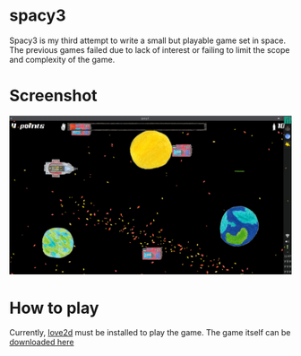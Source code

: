 # spacy3
Spacy3 is my third attempt to write a small but playable game set in space. The previous games failed due to lack of interest or failing to limit the scope and complexity of the game.

# Screenshot
![Main game screen](screenshots/main.png)

# How to play
Currently, [love2d](https://love2d.org/#download) must be installed to play the game.
The game itself can be [downloaded here](https://github.com/enra64/spacy3/releases)
